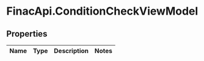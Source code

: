 # FinacApi.ConditionCheckViewModel

## Properties
Name | Type | Description | Notes
------------ | ------------- | ------------- | -------------
